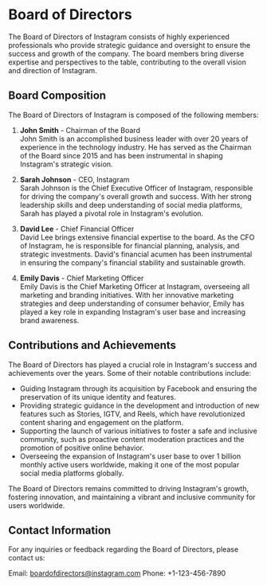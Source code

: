 # Board of Directors

The Board of Directors of Instagram consists of highly experienced professionals who provide strategic guidance and oversight to ensure the success and growth of the company. The board members bring diverse expertise and perspectives to the table, contributing to the overall vision and direction of Instagram.

## Board Composition

The Board of Directors of Instagram is composed of the following members:

1. **John Smith** - Chairman of the Board<br>
   John Smith is an accomplished business leader with over 20 years of experience in the technology industry. He has served as the Chairman of the Board since 2015 and has been instrumental in shaping Instagram's strategic vision.

2. **Sarah Johnson** - CEO, Instagram<br>
   Sarah Johnson is the Chief Executive Officer of Instagram, responsible for driving the company's overall growth and success. With her strong leadership skills and deep understanding of social media platforms, Sarah has played a pivotal role in Instagram's evolution.

3. **David Lee** - Chief Financial Officer<br>
   David Lee brings extensive financial expertise to the board. As the CFO of Instagram, he is responsible for financial planning, analysis, and strategic investments. David's financial acumen has been instrumental in ensuring the company's financial stability and sustainable growth.

4. **Emily Davis** - Chief Marketing Officer<br>
   Emily Davis is the Chief Marketing Officer at Instagram, overseeing all marketing and branding initiatives. With her innovative marketing strategies and deep understanding of consumer behavior, Emily has played a key role in expanding Instagram's user base and increasing brand awareness.

## Contributions and Achievements

The Board of Directors has played a crucial role in Instagram's success and achievements over the years. Some of their notable contributions include:

- Guiding Instagram through its acquisition by Facebook and ensuring the preservation of its unique identity and features.
- Providing strategic guidance in the development and introduction of new features such as Stories, IGTV, and Reels, which have revolutionized content sharing and engagement on the platform.
- Supporting the launch of various initiatives to foster a safe and inclusive community, such as proactive content moderation practices and the promotion of positive online behavior.
- Overseeing the expansion of Instagram's user base to over 1 billion monthly active users worldwide, making it one of the most popular social media platforms globally.

The Board of Directors remains committed to driving Instagram's growth, fostering innovation, and maintaining a vibrant and inclusive community for users worldwide.

## Contact Information

For any inquiries or feedback regarding the Board of Directors, please contact us:

Email: boardofdirectors@instagram.com
Phone: +1-123-456-7890